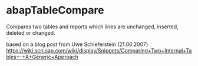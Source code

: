 # abapTableCompare
Compares two tables and reports which lines are unchanged, inserted, deleted or changed.

based on a blog post from Uwe Schieferstein (21.06.2007) https://wiki.scn.sap.com/wiki/display/Snippets/Comparing+Two+Internal+Tables+-+A+Generic+Approach
